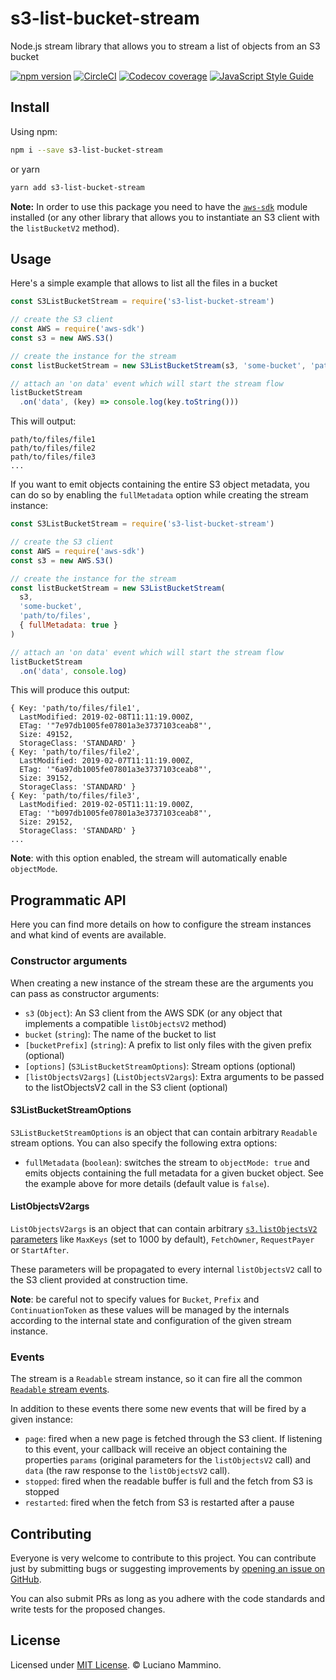 # s3-list-bucket-stream

Node.js stream library that allows you to stream a list of objects from an S3 bucket

[![npm version](https://badge.fury.io/js/s3-list-bucket-stream.svg)](https://badge.fury.io/js/s3-list-bucket-stream)
[![CircleCI](https://circleci.com/gh/lmammino/s3-list-bucket-stream.svg?style=shield)](https://circleci.com/gh/lmammino/s3-list-bucket-stream)
[![Codecov coverage](https://codecov.io/gh/lmammino/s3-list-bucket-stream/branch/master/graph/badge.svg)](https://codecov.io/gh/lmammino/s3-list-bucket-stream)
[![JavaScript Style Guide](https://img.shields.io/badge/code_style-standard-brightgreen.svg)](https://standardjs.com)

## Install

Using npm:

```bash
npm i --save s3-list-bucket-stream
```

or yarn

```bash
yarn add s3-list-bucket-stream
```

**Note:** In order to use this package you need to have the [`aws-sdk`](https://www.npmjs.com/package/aws-sdk) module installed
(or any other library that allows you to instantiate an S3 client with the `listBucketV2` method).


## Usage

Here's a simple example that allows to list all the files in a bucket

```javascript
const S3ListBucketStream = require('s3-list-bucket-stream')

// create the S3 client
const AWS = require('aws-sdk')
const s3 = new AWS.S3()

// create the instance for the stream
const listBucketStream = new S3ListBucketStream(s3, 'some-bucket', 'path/to/files')

// attach an 'on data' event which will start the stream flow
listBucketStream
  .on('data', (key) => console.log(key.toString()))
```

This will output:

```plain
path/to/files/file1
path/to/files/file2
path/to/files/file3
...
```

If you want to emit objects containing the entire S3 object metadata, you can do so
by enabling the `fullMetadata` option while creating the stream instance:

```javascript
const S3ListBucketStream = require('s3-list-bucket-stream')

// create the S3 client
const AWS = require('aws-sdk')
const s3 = new AWS.S3()

// create the instance for the stream
const listBucketStream = new S3ListBucketStream(
  s3,
  'some-bucket',
  'path/to/files',
  { fullMetadata: true }
)

// attach an 'on data' event which will start the stream flow
listBucketStream
  .on('data', console.log)
```

This will produce this output:

```plain
{ Key: 'path/to/files/file1',
  LastModified: 2019-02-08T11:11:19.000Z,
  ETag: '"7e97db1005fe07801a3e3737103ceab8"',
  Size: 49152,
  StorageClass: 'STANDARD' }
{ Key: 'path/to/files/file2',
  LastModified: 2019-02-07T11:11:19.000Z,
  ETag: '"6a97db1005fe07801a3e3737103ceab8"',
  Size: 39152,
  StorageClass: 'STANDARD' }
{ Key: 'path/to/files/file3',
  LastModified: 2019-02-05T11:11:19.000Z,
  ETag: '"b097db1005fe07801a3e3737103ceab8"',
  Size: 29152,
  StorageClass: 'STANDARD' }
...
```

**Note**: with this option enabled, the stream will automatically enable `objectMode`.


## Programmatic API

Here you can find more details on how to configure the stream instances and what kind
of events are available.

### Constructor arguments

When creating a new instance of the stream these are the arguments you can pass as
constructor arguments:

 - `s3` (`Object`): An S3 client from the AWS SDK (or any object that implements a compatible `listObjectsV2` method)
 - `bucket` (`string`): The name of the bucket to list
 - `[bucketPrefix]` (`string`): A prefix to list only files with the given prefix (optional)
 - `[options]` (`S3ListBucketStreamOptions`): Stream options (optional)
 - `[listObjectsV2args]` (`ListObjectsV2args`): Extra arguments to be passed to the listObjectsV2 call in the S3 client (optional)

#### S3ListBucketStreamOptions

`S3ListBucketStreamOptions` is an object that can contain arbitrary `Readable` stream options.
You can also specify the following extra options:

 - `fullMetadata` (`boolean`): switches the stream to `objectMode: true` and emits objects containing the full metadata for a given bucket object. See the example above for more details (default value is `false`).

#### ListObjectsV2args

`ListObjectsV2args` is an object that can contain arbitrary [`s3.listObjectsV2` parameters](https://docs.aws.amazon.com/AWSJavaScriptSDK/latest/AWS/S3.html#listObjectsV2-property) like `MaxKeys` (set to 1000 by default), `FetchOwner`, `RequestPayer` or `StartAfter`.

These parameters will be propagated to every internal `listObjectsV2` call to the S3 client
provided at construction time.

**Note**: be careful not to specify values for `Bucket`, `Prefix` and `ContinuationToken`
as these values will be managed by the internals according to the internal state and configuration
of the given stream instance.


### Events

The stream is a `Readable` stream instance, so it can fire all the common
[`Readable` stream events](https://nodejs.org/api/stream.html#stream_class_stream_readable).

In addition to these events there some new events that will be fired by a given instance:

 - `page`: fired when a new page is fetched through the S3 client. If listening to this event,
   your callback will receive an object containing the properties `params` (original parameters for the `listObjectsV2` call)
   and `data` (the raw response to the `listObjectsV2` call).
 - `stopped`: fired when the readable buffer is full and the fetch from S3 is stopped
 - `restarted`: fired when the fetch from S3 is restarted after a pause

## Contributing

Everyone is very welcome to contribute to this project. You can contribute just by submitting bugs or
suggesting improvements by [opening an issue on GitHub](https://github.com/lmammino/s3-list-bucket-stream/issues).

You can also submit PRs as long as you adhere with the code standards and write tests for the proposed changes.

## License

Licensed under [MIT License](LICENSE). © Luciano Mammino.
